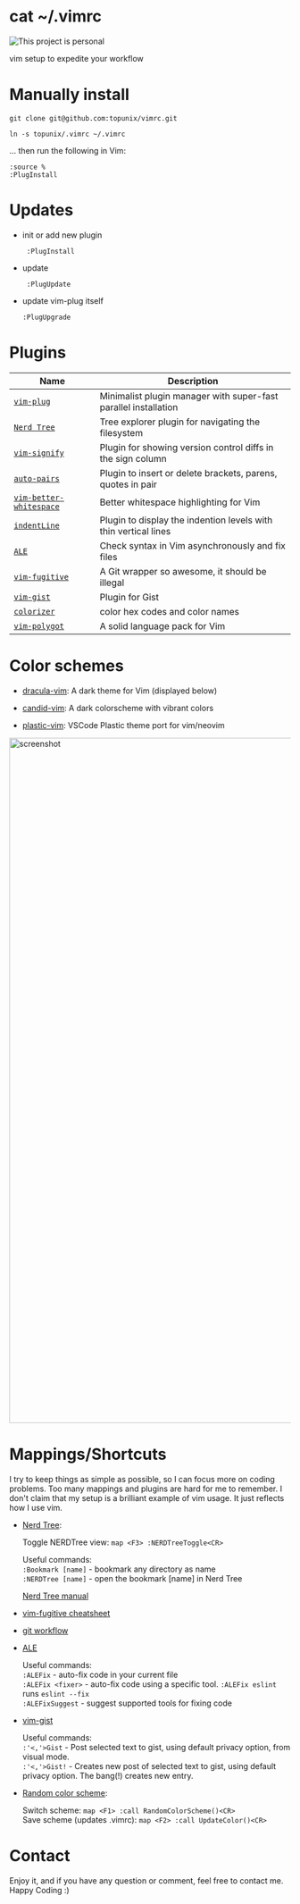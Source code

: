 # cat ~/.vimrc

![This project is personal](https://img.shields.io/badge/status-personal-important.svg)

vim setup to expedite your workflow

# Manually install
    git clone git@github.com:topunix/vimrc.git

    ln -s topunix/.vimrc ~/.vimrc

… then run the following in Vim:

    :source %
    :PlugInstall

# Updates

* init or add new plugin

   ```
    :PlugInstall
   ```

* update

   ```
    :PlugUpdate
   ```

* update vim-plug itself

    ```
    :PlugUpgrade
    ```
    
# Plugins

| Name                                                                             | Description                               | 
| -------------------------------------------------------------------------------- | ----------------------------------------- |
| [`vim-plug`](https://github.com/junegunn/vim-plug)                 | Minimalist plugin manager with super-fast parallel installation |
| [`Nerd Tree`](https://github.com/scrooloose/nerdtree)                 |  Tree explorer plugin for navigating the filesystem | 
| [`vim-signify`](https://github.com/mhinz/vim-signify)                |  Plugin for showing version control diffs in the sign column |
| [`auto-pairs`](https://github.com/jiangmiao/auto-pairs)              |  Plugin to insert or delete brackets, parens, quotes in pair |
| [`vim-better-whitespace`](https://github.com/ntpeters/vim-better-whitespace)  | Better whitespace highlighting for Vim |
| [`indentLine`](https://github.com/Yggdroot/indentLine)  | Plugin to display the indention levels with thin vertical lines |
| [`ALE`](https://github.com/dense-analysis/ale) | Check syntax in Vim asynchronously and fix files |
| [`vim-fugitive`](https://github.com/tpope/vim-fugitive) | A Git wrapper so awesome, it should be illegal |
| [`vim-gist`](https://github.com/mattn/vim-gist) | Plugin for Gist |
| [`colorizer`](https://github.com/chrisbra/Colorizer) | color hex codes and color names |
| [`vim-polygot`](https://github.com/sheerun/vim-polyglot) | A solid language pack for Vim |


# Color schemes

* [dracula-vim](https://github.com/dracula/vim): A dark theme for Vim (displayed below)

* [candid-vim](https://github.com/flrnd/candid.vim): A dark colorscheme with vibrant colors

* [plastic-vim](https://github.com/flrnd/plastic.vim): VSCode Plastic theme port for vim/neovim

<img width="1227" alt="screenshot" src="https://user-images.githubusercontent.com/833824/77176585-b147c500-6a9a-11ea-86e3-2444f0f74878.png">



# Mappings/Shortcuts

I try to keep things as simple as possible, so I can focus more on coding problems. Too many mappings and plugins are hard for me to remember. I don't claim that my setup is a brilliant example of vim usage. It just reflects how I use vim.

* [Nerd Tree](https://github.com/scrooloose/nerdtree):

  Toggle NERDTree view: `map <F3> :NERDTreeToggle<CR>`

  Useful commands:   
    `:Bookmark [name]` - bookmark any directory as name   
    `:NERDTree [name]` - open the bookmark [name] in Nerd Tree  
  
  [Nerd Tree manual](https://github.com/scrooloose/nerdtree/blob/master/doc/NERDTree.txt) 
  
* [vim-fugitive cheatsheet](https://gist.github.com/NickSeagull/a44078d8611ff4fa31b75e3aa795f760)

* [git workflow](https://github.com/adrianholovaty/git_workflow)
    
* [ALE](https://github.com/dense-analysis/ale)

  Useful commands:\
    `:ALEFix` - auto-fix code in your current file\
    `:ALEFix <fixer>` - auto-fix code using a specific tool. `:ALEFix eslint` runs `eslint --fix`   
    `:ALEFixSuggest` - suggest supported tools for fixing code
 
* [vim-gist](https://github.com/mattn/vim-gist) 

  Useful commands:\
    `:'<,'>Gist` - Post selected text to gist, using default privacy option, from visual mode.\
    `:'<,'>Gist!` - Creates new post of selected text to gist, using default privacy option. The bang(!) creates new entry.
    
* [Random color scheme](https://gist.github.com/ryanflorence/1381526): 
   
  Switch scheme: `map <F1> :call RandomColorScheme()<CR>`\
  Save scheme (updates .vimrc): `map <F2> :call UpdateColor()<CR>`
     
# Contact

Enjoy it, and if you have any question or comment, feel free to contact me.
Happy Coding :)
